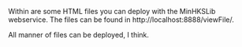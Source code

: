 Within are some HTML files you can deploy with the MinHKSLib webservice. The files can be found in http://localhost:8888/viewFile/<fileNameHere>.

All manner of files can be deployed, I think.

